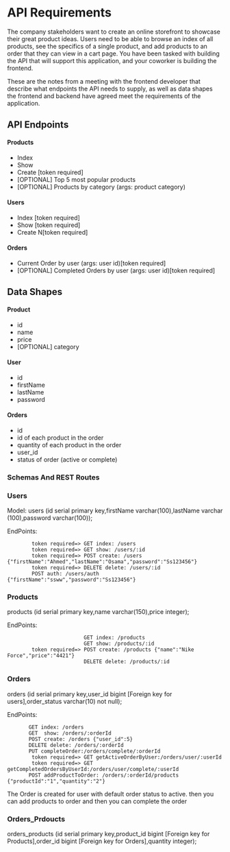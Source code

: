 # API Requirements
The company stakeholders want to create an online storefront to showcase their great product ideas. Users need to be able to browse an index of all products, see the specifics of a single product, and add products to an order that they can view in a cart page. You have been tasked with building the API that will support this application, and your coworker is building the frontend.

These are the notes from a meeting with the frontend developer that describe what endpoints the API needs to supply, as well as data shapes the frontend and backend have agreed meet the requirements of the application. 

## API Endpoints
#### Products
- Index 
- Show
- Create [token required]
- [OPTIONAL] Top 5 most popular products 
- [OPTIONAL] Products by category (args: product category)

#### Users
- Index [token required]
- Show [token required]
- Create N[token required]

#### Orders
- Current Order by user (args: user id)[token required]
- [OPTIONAL] Completed Orders by user (args: user id)[token required]

## Data Shapes
#### Product
-  id
- name
- price
- [OPTIONAL] category

#### User
- id
- firstName
- lastName
- password

#### Orders
- id
- id of each product in the order
- quantity of each product in the order
- user_id
- status of order (active or complete)


### Schemas And REST Routes
### Users

Model:
 users (id serial primary key,firstName varchar(100),lastName varchar (100),password varchar(100));

 EndPoints: 

            token required=> GET index: /users
            token required=> GET show: /users/:id
            token required=> POST create: /users {"firstName":"Ahmed","lastName":"Osama","password":"Ss123456"}
            token required=> DELETE delete: /users/:id
            POST auth: /users/auth {"firstName":"ssww","password":"Ss123456"}

### Products 
 products (id serial primary key,name varchar(150),price integer);

 EndPoints:

                             GET index: /products
                             GET show: /products/:id
            token required=> POST create: /products {"name":"Nike Force","price":"4421"}
                             DELETE delete: /products/:id

### Orders

orders (id serial primary key,user_id bigint [Foreign key for users],order_status varchar(10) not null);

 EndPoints:

           GET index: /orders
           GET  show: /orders/:orderId
           POST create: /orders {"user_id":5}
           DELETE delete: /orders/:orderId
           PUT completeOrder:/orders/complete/:orderId
            token required=> GET getActiveOrderByUser:/orders/user/:userId
            token required=> GET getCompletedOrdersByUserId:/orders/user/complete/:userId
           POST addProductToOrder: /orders/:orderId/products {"productId":"1","quantity":"2"}

The Order is created for user with default order status to active. then you can add products to order and then you can complete the order


### Orders_Prdoucts

orders_products (id serial primary key,product_id bigint [Foreign key for Products],order_id bigint [Foreign key for Orders],quantity integer);

